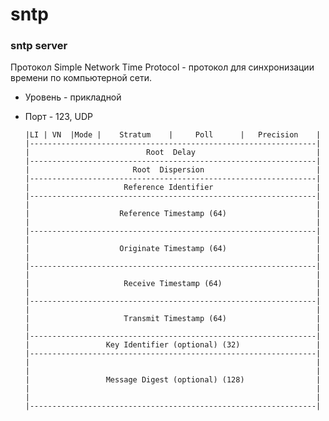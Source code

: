 # sntp
### sntp server

Протокол Simple Network Time Protocol - протокол для синхронизации времени по компьютерной сети. 

* Уровень - прикладной 
* Порт - 123, UDP

      |LI | VN  |Mode |    Stratum    |     Poll      |   Precision    |
      |----------------------------------------------------------------|
      |                          Root  Delay                           |
      |----------------------------------------------------------------|
      |                       Root  Dispersion                         |
      |----------------------------------------------------------------|
      |                     Reference Identifier                       |
      |----------------------------------------------------------------|
      |                                                                |
      |                    Reference Timestamp (64)                    |
      |                                                                |
      |----------------------------------------------------------------|
      |                                                                |
      |                    Originate Timestamp (64)                    |
      |                                                                |
      |----------------------------------------------------------------|
      |                                                                |
      |                     Receive Timestamp (64)                     |
      |                                                                |
      |----------------------------------------------------------------|
      |                                                                |
      |                     Transmit Timestamp (64)                    |
      |                                                                |
      |----------------------------------------------------------------|
      |                 Key Identifier (optional) (32)                 |
      |----------------------------------------------------------------|
      |                                                                |
      |                                                                |
      |                 Message Digest (optional) (128)                |
      |                                                                |
      |                                                                |
      |----------------------------------------------------------------|
